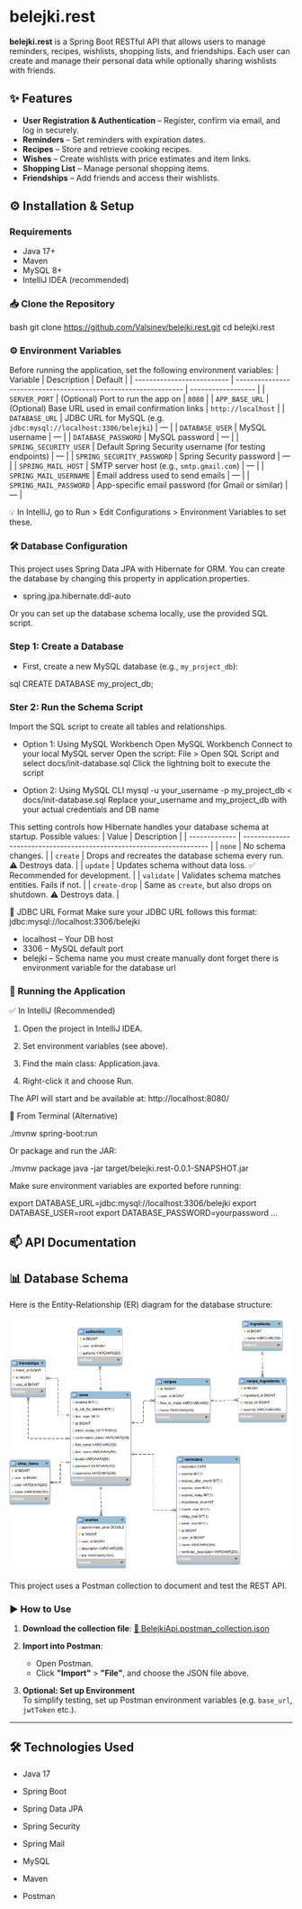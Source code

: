 # belejki.rest

**belejki.rest** is a Spring Boot RESTful API that allows users to manage reminders, recipes, wishlists, shopping lists, and friendships. Each user can create and manage their personal data while optionally sharing wishlists with friends.


## ✨ Features

- **User Registration & Authentication** – Register, confirm via email, and log in securely.
- **Reminders** – Set reminders with expiration dates.
- **Recipes** – Store and retrieve cooking recipes.
- **Wishes** – Create wishlists with price estimates and item links.
- **Shopping List** – Manage personal shopping items.
- **Friendships** – Add friends and access their wishlists.


## ⚙️ Installation & Setup

### Requirements

- Java 17+
- Maven
- MySQL 8+
- IntelliJ IDEA (recommended)

### 📥 Clone the Repository

bash
git clone https://github.com/Valsinev/belejki.rest.git
cd belejki.rest


### ⚙️ Environment Variables
Before running the application, set the following environment variables:
| Variable                   | Description                                                     | Default            |
| -------------------------- | --------------------------------------------------------------- | ------------------ |
| `SERVER_PORT`              | (Optional) Port to run the app on                               | `8080`             |
| `APP_BASE_URL`             | (Optional) Base URL used in email confirmation links            | `http://localhost` |
| `DATABASE_URL`             | JDBC URL for MySQL (e.g. `jdbc:mysql://localhost:3306/belejki`) | —                  |
| `DATABASE_USER`            | MySQL username                                                  | —                  |
| `DATABASE_PASSWORD`        | MySQL password                                                  | —                  |
| `SPRING_SECURITY_USER`     | Default Spring Security username (for testing endpoints)        | —                  |
| `SPRING_SECURITY_PASSWORD` | Spring Security password                                        | —                  |
| `SPRING_MAIL_HOST`         | SMTP server host (e.g., `smtp.gmail.com`)                       | —                  |
| `SPRING_MAIL_USERNAME`     | Email address used to send emails                               | —                  |
| `SPRING_MAIL_PASSWORD`     | App-specific email password (for Gmail or similar)              | —                  |

💡 In IntelliJ, go to Run > Edit Configurations > Environment Variables to set these.

### 🛠️ Database Configuration
This project uses Spring Data JPA with Hibernate for ORM. You can create the database by changing this property in application.properties.
- spring.jpa.hibernate.ddl-auto


Or you can set up the database schema locally, use the provided SQL script.

### Step 1: Create a Database
- First, create a new MySQL database (e.g., `my_project_db`):

sql
CREATE DATABASE my_project_db;

### Ster 2: Run the Schema Script
Import the SQL script to create all tables and relationships.

- Option 1: Using MySQL Workbench
   Open MySQL Workbench
   Connect to your local MySQL server
   Open the script: File > Open SQL Script and select docs/init-database.sql
   Click the lightning bolt to execute the script

- Option 2: Using MySQL CLI
  mysql -u your_username -p my_project_db < docs/init-database.sql
  Replace your_username and my_project_db with your actual credentials and DB name



This setting controls how Hibernate handles your database schema at startup. Possible values:
| Value         | Description                                                          |
| ------------- | -------------------------------------------------------------------- |
| `none`        | No schema changes.                                                   |
| `create`      | Drops and recreates the database schema every run. ⚠️ Destroys data. |
| `update`      | Updates schema without data loss. ✅ Recommended for development.     |
| `validate`    | Validates schema matches entities. Fails if not.                     |
| `create-drop` | Same as `create`, but also drops on shutdown. ⚠️ Destroys data.      |

📌 JDBC URL Format
Make sure your JDBC URL follows this format:
jdbc:mysql://localhost:3306/belejki
- localhost – Your DB host
- 3306 – MySQL default port
- belejki – Schema name you must create manually
dont forget there is environment variable for the database url

### 🚀 Running the Application
✅ In IntelliJ (Recommended)

   1. Open the project in IntelliJ IDEA.

   2. Set environment variables (see above).

   3. Find the main class: Application.java.

   4. Right-click it and choose Run.

The API will start and be available at: http://localhost:8080/

🧪 From Terminal (Alternative)

./mvnw spring-boot:run

Or package and run the JAR:

./mvnw package
java -jar target/belejki.rest-0.0.1-SNAPSHOT.jar

Make sure environment variables are exported before running:

export DATABASE_URL=jdbc:mysql://localhost:3306/belejki
export DATABASE_USER=root
export DATABASE_PASSWORD=yourpassword
...


## 📫 API Documentation

## 📊 Database Schema

Here is the Entity-Relationship (ER) diagram for the database structure:

![Database Schema](docs/db.schema.png)


This project uses a Postman collection to document and test the REST API.

### ▶️ How to Use

1. **Download the collection file**:
   [📄 BelejkiApi.postman_collection.json](./docs/BelejkiApi.postman_collection.json)

2. **Import into Postman**:
    - Open Postman.
    - Click **"Import"** > **"File"**, and choose the JSON file above.

3. **Optional: Set up Environment**  
   To simplify testing, set up Postman environment variables (e.g. `base_url`, `jwtToken` etc.).


---


## 🛠️ Technologies Used

- Java 17

- Spring Boot

- Spring Data JPA

- Spring Security

- Spring Mail

- MySQL

- Maven

- Postman
